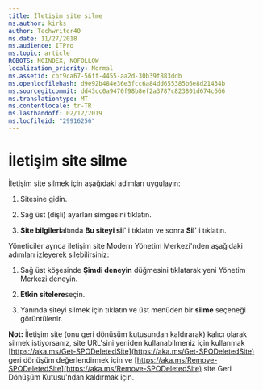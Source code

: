 ```yaml
---
title: İletişim site silme
ms.author: kirks
author: Techwriter40
ms.date: 11/27/2018
ms.audience: ITPro
ms.topic: article
ROBOTS: NOINDEX, NOFOLLOW
localization_priority: Normal
ms.assetid: cbf9ca67-56ff-4455-aa2d-30b39f883ddb
ms.openlocfilehash: d9e92b484e36e3fcc6a84dd655385b6e8d21434b
ms.sourcegitcommit: dd43cc0a9470f98b8ef2a3787c823801d674c666
ms.translationtype: MT
ms.contentlocale: tr-TR
ms.lasthandoff: 02/12/2019
ms.locfileid: "29916256"
---
```

# <a name="delete-a-communication-site"></a>İletişim site silme

İletişim site silmek için aşağıdaki adımları uygulayın: 
  
1. Sitesine gidin. 
  
2. Sağ üst (dişli) ayarları simgesini tıklatın. 
  
3. **Site bilgileri**altında **Bu siteyi sil**' i tıklatın ve sonra **Sil**' i tıklatın. 
  
Yöneticiler ayrıca iletişim site Modern Yönetim Merkezi'nden aşağıdaki adımları izleyerek silebilirsiniz: 
  
1. Sağ üst köşesinde **Şimdi deneyin** düğmesini tıklatarak yeni Yönetim Merkezi deneyin. 
  
2. **Etkin sitelere**seçin. 
  
3. Yanında siteyi silmek için tıklatın ve üst menüden bir **silme** seçeneği görüntülenir. 
  
 **Not:** İletişim site (onu geri dönüşüm kutusundan kaldırarak) kalıcı olarak silmek istiyorsanız, site URL'sini yeniden kullanabilmeniz için kullanmak [https://aka.ms/Get-SPODeletedSite](https://aka.ms/Get-SPODeletedSite) geri dönüşüm değerlendirmek için ve [https://aka.ms/Remove-SPODeletedSite](https://aka.ms/Remove-SPODeletedSite) site Geri Dönüşüm Kutusu'ndan kaldırmak için. 
  

